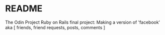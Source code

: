 # README

The Odin Project Ruby on Rails final project: Making a version of 'facebook' aka [ friends, friend requests, posts, comments ]
